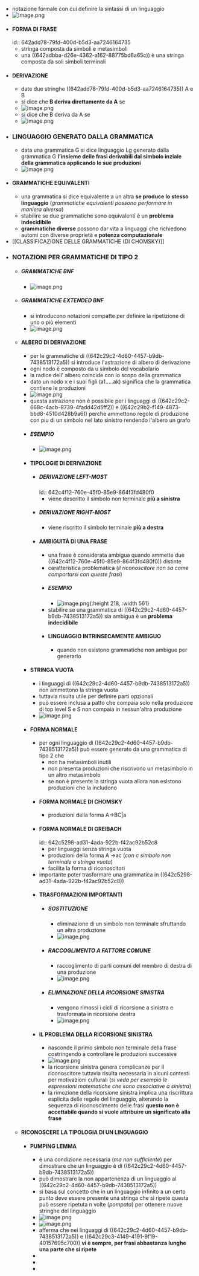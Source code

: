 - notazione formale con cui definire la sintassi di un linguaggio
- ![image.png](../assets/image_1680530807258_0.png)
- #### FORMA DI FRASE
  id:: 642add78-79fd-400d-b5d3-aa7246164735
	- stringa composta da simboli e metasimboli
	- una ((642adbba-d26e-4362-a162-88775bd6a65c)) è una stringa composta da soli simboli terminali
- #### DERIVAZIONE
	- date due stringhe ((642add78-79fd-400d-b5d3-aa7246164735)) A e B
	- si dice che **B deriva direttamente da A** se
	- ![image.png](../assets/image_1680533495408_0.png)
	- si dice che B deriva da A se
	- ![image.png](../assets/image_1680533623961_0.png)
- ### LINGUAGGIO GENERATO DALLA GRAMMATICA
	- data una grammatica G si dice linguaggio Lg generato dalla grammatica G **l'insieme delle frasi derivabili dal simbolo inziale della grammatica applicando le sue produzioni**
	- ![image.png](../assets/image_1680533783439_0.png)
- #### GRAMMATICHE EQUIVALENTI
	- una grammatica si dice equivalente a un altra **se produce lo stesso linguaggio** (*grammatiche equivalenti possono performare in maniera diversa*)
	- stabilire se due grammatiche sono equivalenti è un **problema indecidibile**
	- **grammatiche diverse** possono dar vita a linguaggi che richiedono automi con diverse proprietà e **potenza computazionale**
- [[CLASSIFICAZIONE DELLE GRAMMATICHE (DI CHOMSKY)]]
- ### NOTAZIONI PER GRAMMATICHE DI TIPO 2
	- ##### GRAMMATICHE BNF
		- ![image.png](../assets/image_1680624576737_0.png)
	- ##### GRAMMATICHE EXTENDED BNF
		- si introducono notazioni compatte per definire la ripetizione di uno o più elementi
		- ![image.png](../assets/image_1680624732814_0.png)
	- #### ALBERO DI DERIVAZIONE
		- per le grammatiche di ((642c29c2-4d60-4457-b9db-7438513172a5)) si introduce l'astrazione di albero di derivazione
		- ogni nodo è composto da u simbolo del vocabolario
		- la radice dell' albero coincide con lo scopo della grammatica
		- dato un nodo x e i suoi figli (a1.....ak) significa che la grammatica contiene le produzioni
		- ![image.png](../assets/image_1680625001749_0.png)
		- questa astrazione non è possibile per i linguaggi di ((642c29c2-668c-4acb-8739-4fadd42d5ff2)) e ((642c29b2-f149-4873-bbd8-4510d428b9a6)) perche ammettono regole di produzione con piu di un simbolo nel lato sinistro rendendo l'albero un grafo
		- ##### ESEMPIO
			- ![image.png](../assets/image_1680625378755_0.png)
		- #### TIPOLOGIE DI DERIVAZIONE
			- ##### DERIVAZIONE LEFT-MOST
			  id:: 642c4f12-760e-45f0-85e9-864f3fd480f0
				- viene descritto il simbolo non terminale **più a sinistra**
			- ##### DERIVAZIONE RIGHT-MOST
				- viene riscritto il simbolo terminale **più a destra**
			- #### AMBIGUITÀ DI UNA FRASE
				- una frase è considerata ambigua quando ammette due ((642c4f12-760e-45f0-85e9-864f3fd480f0)) distinte
				- caratteristica problematica (*il riconoscitore non sa come comportarsi con queste frasi*)
				- ##### ESEMPIO
					- ![image.png](../assets/image_1680625765651_0.png){:height 218, :width 561}
				- stabilire se una grammatica di ((642c29c2-4d60-4457-b9db-7438513172a5)) sia ambigua è un **problema indecidibile**
				- #### LINGUAGGIO INTRINSECAMENTE AMBIGUO
					- quando non esistono grammatiche non ambigue per generarlo
		- #### STRINGA VUOTA
			- i linguaggi di ((642c29c2-4d60-4457-b9db-7438513172a5)) non ammettono la stringa vuota
			- tuttavia risulta utile per definire parti opzionali
			- può essere inclusa a patto che compaia solo nella produzione di top level S e S non compaia in nessun'altra produzione
			- ![image.png](../assets/image_1680626141367_0.png)
		- #### FORMA NORMALE
			- per ogni linguaggio di ((642c29c2-4d60-4457-b9db-7438513172a5)) può essere generato da una grammatica di tipo 2  che
				- non ha metasimboli inutili
				- non presenta produzioni che riscrivono un metasimbolo in un altro metasimbolo
				- se non è presente la stringa vuota allora non esistono produzioni che la includono
			- #### FORMA NORMALE DI CHOMSKY
				- produzioni della forma A->BC|a
			- #### FORMA NORMALE DI GREIBACH
			  id:: 642c5298-ad31-4ada-922b-f42ac92b52c8
				- per linguaggi senza stringa vuota
				- produzioni della forma A ->ac (*con c simbolo non terminale o stringa vuota*)
				- facilita la forma di riconoscitori
			- importante poter trasformare una grammatica in ((642c5298-ad31-4ada-922b-f42ac92b52c8))
			- #### TRASFORMAZIONI IMPORTANTI
				- ##### SOSTITUZIONE
					- eliminazione di un simbolo non terminale sfruttando un altra produzione
					- ![image.png](../assets/image_1680627202871_0.png)
				- #####  RACCOGLIMENTO A FATTORE COMUNE
					- raccoglimento di parti comuni del membro di destra di una produzione
					- ![image.png](../assets/image_1680627218531_0.png)
				- ##### ELIMINAZIONE DELLA RICORSIONE SINISTRA
					- vengono rimossi i cicli di ricorsione a sinistra e trasformata in ricorsione destra
					- ![image.png](../assets/image_1680627305582_0.png)
			- #### IL PROBLEMA DELLA RICORSIONE SINISTRA
				- nasconde il primo simbolo non terminale della frase costringendo a controllare le produzioni successive
				- ![image.png](../assets/image_1680626917115_0.png)
				- la ricorsione sinistra genera complicanze per il riconoscitore  tuttavia risulta necessaria in alcuni contesti per motivazioni culturali (*si veda per esempio le espressioni matematiche che sono associative a sinistra*)
				- la rimozione della ricorsione sinistra implica una riscrittura esplicita delle regole del linguaggio, alterando la sequenza di riconoscimento delle frasi **questo non è accettabile quando si vuole attribuire un significato alla frase**
	- #### RICONOSCERE LA TIPOLOGIA DI UN LINGUAGGIO
		- #### PUMPING LEMMA
			- è una condizione necessaria (*ma non sufficiente*) per dimostrare che un linguaggio è di ((642c29c2-4d60-4457-b9db-7438513172a5))
			- può dimostrare la non appartenenza di un linguaggio al ((642c29c2-4d60-4457-b9db-7438513172a5))
			- si basa sul concetto che in un linguaggio infinito a un certo punto deve essere presente una stringa che si ripete questa può essere ripetuta n volte (*pompata*) per ottenere nuove stringhe del linguaggio
			- ![image.png](../assets/image_1680627935540_0.png)
			- ![image.png](../assets/image_1680628015012_0.png)
			- afferma che nei linguaggi di ((642c29c2-4d60-4457-b9db-7438513172a5)) e ((642c29c3-4149-4191-9f19-40157695c700)) **vi è sempre, per frasi abbastanza lunghe una parte che si ripete**
			-
			-
			-
